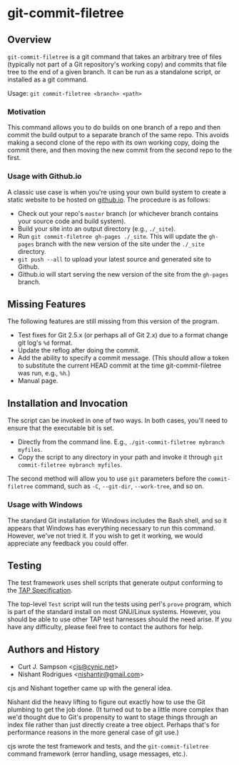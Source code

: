 git-commit-filetree
===================

Overview
--------

`git-commit-filetree` is a git command that takes an arbitrary tree
of files (typically not part of a Git repository's working copy) and
commits that file tree to the end of a given branch. It can be run as a
standalone script, or installed as a git command.

Usage: `git commit-filetree <branch> <path>`

### Motivation

This command allows you to do builds on one branch of a repo and then
commit the build output to a separate branch of the same repo. This
avoids making a second clone of the repo with its own working copy,
doing the commit there, and then moving the new commit from the second
repo to the first.

### Usage with Github.io

A classic use case is when you're using your own build system to create
a static website to be hosted on
[github.io](https://help.github.com/categories/github-pages-basics/).
The procedure is as follows:

* Check out your repo's `master` branch (or whichever branch contains your
  source code and build system).
* Build your site into an output directory (e.g., `./_site`).
* Run `git commit-filetree gh-pages ./_site`. This will update the `gh-pages`
  branch with the new version of the site under the `./_site` directory.
* `git push --all` to upload your latest source and generated site to Github.
* Github.io will start serving the new version of the site from the
  `gh-pages` branch.

Missing Features
----------------

The following features are still missing from this version of the
program.

* Test fixes for Git 2.5.x (or perhaps all of Git 2.x) due to a
  format change git log's `%d` format.
* Update the reflog after doing the commit.
* Add the ability to specify a commit message.
  (This should allow a token to substitute the current HEAD commit at
  the time git-commit-filetree was run, e.g., `%h`.)
* Manual page.

Installation and Invocation
---------------------------

The script can be invoked in one of two ways. In both cases,
you'll need to ensure that the executable bit is set.

* Directly from the command line. E.g.,
  `./git-commit-filetree mybranch myfiles`.
* Copy the script to any directory in your path and invoke it through
  `git commit-filetree mybranch myfiles`.

The second method will allow you to use `git` parameters before the
`commit-filetree` command, such as `-C`, `--git-dir`, `--work-tree`, and
so on.

### Usage with Windows

The standard Git installation for Windows includes the Bash shell, and
so it appears that Windows has everything necessary to run this command.
However, we've not tried it. If you wish to get it working, we would
appreciate any feedback you could offer.

Testing
-------

The test framework uses shell scripts that generate output conforming to
the [TAP Specification](https://testanything.org/tap-specification.html).

The top-level `Test` script will run the tests using perl's `prove`
program, which is part of the standard install on most GNU/Linux
systems. However, you should be able to use other TAP test harnesses
should the need arise. If you have any difficulty, please feel free to
contact the authors for help.

Authors and History
-------------------

* Curt J. Sampson <<cjs@cynic.net>>
* Nishant Rodrigues <<nishantjr@gmail.com>>

cjs and Nishant together came up with the general idea.

Nishant did the heavy lifting to figure out exactly how to use the
Git plumbing to get the job done. (It turned out to be a little more
complex than we'd thought due to Git's propensity to want to stage
things through an index file rather than just directly create a tree
object. Perhaps that's for performance reasons in the more general case
of git use.)

cjs wrote the test framework and tests, and the `git-commit-filetree`
command framework (error handling, usage messages, etc.).
